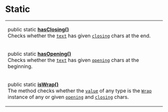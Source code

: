 # Static

|                                                                                                                                                                                                                                                                                                                                                                                                 |
| ----------------------------------------------------------------------------------------------------------------------------------------------------------------------------------------------------------------------------------------------------------------------------------------------------------------------------------------------------------------------------------------------- |
| <p>public static <a href="hasclosing.md"><strong>hasClosing()</strong></a><strong></strong><br><strong></strong>Checks whether the <a href="hasclosing.md#text-string"><code>text</code></a> has given <a href="hasclosing.md#closing-string"><code>closing</code></a> chars at the end.</p>                                                                                                    |
| <p>public static <a href="hasopening.md"><strong>hasOpening()</strong></a><br>Checks whether the <a href="hasopening.md#text-string"><code>text</code></a> has given <a href="hasopening.md#opening-string"><code>opening</code></a> chars at the beginning.</p>                                                                                                                                |
| <p>public static <a href="iswrap.md"><strong>isWrap()</strong></a><br>The method checks whether the <a href="iswrap.md#value-any"><code>value</code></a> of any type is the <a href="../../overview.md"><code>Wrap</code></a> instance of any or given <a href="iswrap.md#opening-opening"><code>opening</code></a> and <a href="iswrap.md#closing-closing"><code>closing</code></a> chars.</p> |
